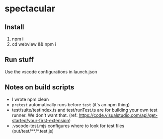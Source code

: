 # spectacular

## Install

1. npm i
2. cd webview && npm i

## Run stuff

Use the vscode configurations in launch.json

## Notes on build scripts

- I wrote npm clean
- `pretest` automatically runs before `test` (it's an npm thing)
- test/suite/testIndex.ts and test/runTest.ts are for building your own test runner. We don't want that.
  (ref: https://code.visualstudio.com/api/get-started/your-first-extension)
- .vscode-test.mjs configures where to look for test files (out/test/**/*.test.js)
